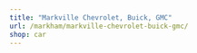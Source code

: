 ```yaml
---
title: "Markville Chevrolet, Buick, GMC"
url: /markham/markville-chevrolet-buick-gmc/
shop: car
---
```

